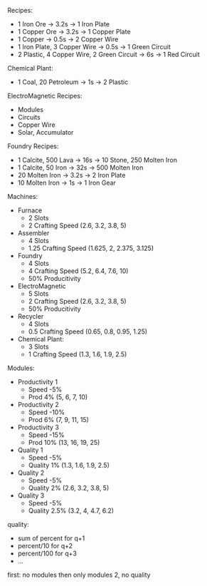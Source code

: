 Recipes:
- 1 Iron Ore -> 3.2s -> 1 Iron Plate 
- 1 Copper Ore -> 3.2s -> 1 Copper Plate 
- 1 Copper -> 0.5s -> 2 Copper Wire
- 1 Iron Plate, 3 Copper Wire -> 0.5s -> 1 Green Circuit
- 2 Plastic, 4 Copper Wire, 2 Green Circuit -> 6s -> 1 Red Circuit

Chemical Plant:
- 1 Coal, 20 Petroleum -> 1s -> 2 Plastic

ElectroMagnetic Recipes:
- Modules
- Circuits
- Copper Wire
- Solar, Accumulator

Foundry Recipes:
- 1 Calcite, 500 Lava -> 16s -> 10 Stone, 250 Molten Iron
- 1 Calcite, 50 Iron -> 32s -> 500 Molten Iron
- 20 Molten Iron -> 3.2s -> 2 Iron Plate
- 10 Molten Iron -> 1s -> 1 Iron Gear

Machines:
- Furnace 
    - 2 Slots
    - 2 Crafting Speed (2.6, 3.2, 3.8, 5)
- Assembler
    - 4 Slots
    - 1.25 Crafting Speed (1.625, 2, 2.375, 3.125)
- Foundry
    - 4 Slots
    - 4 Crafting Speed (5.2, 6.4, 7.6, 10)
    - 50% Producitivity
- ElectroMagnetic
    - 5 Slots
    - 2 Crafting Speed (2.6, 3.2, 3.8, 5)
    - 50% Producitivity
- Recycler
    - 4 Slots
    - 0.5 Crafting Speed (0.65, 0.8, 0.95, 1.25)
- Chemical Plant:
    - 3 Slots
    - 1 Crafting Speed (1.3, 1.6, 1.9, 2.5)

Modules:
- Productivity 1
    - Speed -5%
    - Prod 4% (5, 6, 7, 10)
- Productivity 2
    - Speed -10%
    - Prod 6% (7, 9, 11, 15)
- Productivity 3
    - Speed -15%
    - Prod 10% (13, 16, 19, 25)
- Quality 1
    - Speed -5%
    - Quality 1% (1.3, 1.6, 1.9, 2.5)
- Quality 2
    - Speed -5%
    - Quality 2% (2.6, 3.2, 3.8, 5)
- Quality 3
    - Speed -5%
    - Quality 2.5% (3.2, 4, 4.7, 6.2)


quality:
- sum of percent for q+1
- percent/10 for q+2
- percent/100 for q+3 
- ...


first: no modules
then only modules 2, no quality


